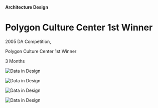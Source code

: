 #### Architecture Design
# Polygon Culture Center 1st Winner

2005 DA Competition, 

Polygon Culture Center 1st Winner

3 Months

![Data in Design](https://namjulee.github.io/njs-lab-public/project/2005_DA2005-National-Architects-Competition/2005_DA2005-National-Architects-Competition.jpg)

![Data in Design](https://namjulee.github.io/njs-lab-public/project/2005_DA2005-National-Architects-Competition/2005_DA2005-National-Architects-Competition_01.jpg)

![Data in Design](https://namjulee.github.io/njs-lab-public/project/2005_DA2005-National-Architects-Competition/2005_DA2005-National-Architects-Competition_02.jpg)

![Data in Design](https://namjulee.github.io/njs-lab-public/project/2005_DA2005-National-Architects-Competition/2005_DA2005-National-Architects-Competition_03.jpg)

